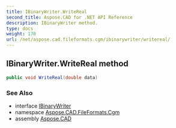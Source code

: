 ```yaml
---
title: IBinaryWriter.WriteReal
second_title: Aspose.CAD for .NET API Reference
description: IBinaryWriter method. 
type: docs
weight: 170
url: /net/aspose.cad.fileformats.cgm/ibinarywriter/writereal/
---
```

## IBinaryWriter.WriteReal method

```csharp
public void WriteReal(double data)
```

### See Also

* interface [IBinaryWriter](../)
* namespace [Aspose.CAD.FileFormats.Cgm](../../ibinarywriter/)
* assembly [Aspose.CAD](../../../)


